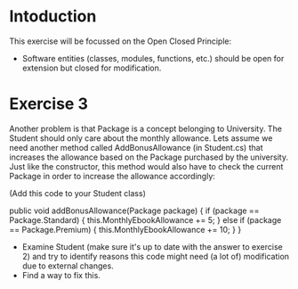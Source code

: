 # Intoduction

This exercise will be focussed on the Open Closed Principle:
- Software entities (classes, modules, functions, etc.) should be open for extension but closed for modification.

# Exercise 3
Another problem is that Package is a concept belonging to University. The Student should only care about the monthly allowance. Lets assume we need another method called AddBonusAllowance (in Student.cs) that increases the allowance based on the Package purchased by the university. Just like the constructor, this method would also have to check the current Package in order to increase the allowance accordingly:

(Add this code to your Student class)

public void addBonusAllowance(Package package)
{
    if (package == Package.Standard)
    {
        this.MonthlyEbookAllowance += 5;
    }
    else if (package == Package.Premium)
    {
        this.MonthlyEbookAllowance += 10;
    }
}

- Examine Student (make sure it's up to date with the answer to exercise 2) and try to identify reasons this code might need (a lot of) modification due to external changes.
- Find a way to fix this.